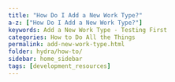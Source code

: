 ```yaml
---
title: "How Do I Add a New Work Type?"
a-z: ["How Do I Add a New Work Type?"]
keywords: Add a New Work Type - Testing First
categories: How to Do All the Things
permalink: add-new-work-type.html
folder: hydra/how-to/
sidebar: home_sidebar
tags: [development_resources]
---
```


